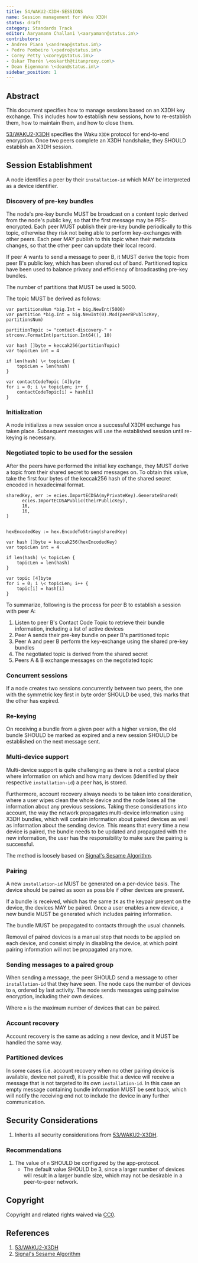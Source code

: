 ```yaml
---
title: 54/WAKU2-X3DH-SESSIONS
name: Session management for Waku X3DH 
status: draft
category: Standards Track
editor: Aaryamann Challani \<aaryamann@status.im\>
contributors:
- Andrea Piana \<andreap@status.im\>
- Pedro Pombeiro \<pedro@status.im\>
- Corey Petty \<corey@status.im\>
- Oskar Thorén \<oskarth@titanproxy.com\>
- Dean Eigenmann \<dean@status.im\>
sidebar_position: 1
---
```


## Abstract

This document specifies how to manage sessions based on an X3DH key exchange.
This includes how to establish new sessions, how to re-establish them, how to maintain them, and how to close them.

[53/WAKU2-X3DH](../../standards/application/53/X3DH.md) specifies the Waku `X3DH` protocol for end-to-end encryption. 
Once two peers complete an X3DH handshake, they SHOULD establish an X3DH session.

## Session Establishment

A node identifies a peer by their `installation-id` which MAY be interpreted as a device identifier.

### Discovery of pre-key bundles

The node's pre-key bundle MUST be broadcast on a content topic derived from the node's public key, so that the first message may be PFS-encrypted.
Each peer MUST publish their pre-key bundle periodically to this topic, otherwise they risk not being able to perform key-exchanges with other peers.
Each peer MAY publish to this topic when their metadata changes, so that the other peer can update their local record.

If peer A wants to send a message to peer B, it MUST derive the topic from peer B's public key, which has been shared out of band.
Partitioned topics have been used to balance privacy and efficiency of broadcasting pre-key bundles.

The number of partitions that MUST be used is 5000.

The topic MUST be derived as follows:

```
var partitionsNum *big.Int = big.NewInt(5000)
var partition *big.Int = big.NewInt(0).Mod(peerBPublicKey, partitionsNum)

partitionTopic := "contact-discovery-" + strconv.FormatInt(partition.Int64(), 10)

var hash []byte = keccak256(partitionTopic)
var topicLen int = 4

if len(hash) \< topicLen {
    topicLen = len(hash)
}

var contactCodeTopic [4]byte
for i = 0; i \< topicLen; i++ {
    contactCodeTopic[i] = hash[i]
}
```

### Initialization
A node initializes a new session once a successful X3DH exchange has taken place. 
Subsequent messages will use the established session until re-keying is necessary.

### Negotiated topic to be used for the session

After the peers have performed the initial key exchange, they MUST derive a topic from their shared secret to send messages on.
To obtain this value, take the first four bytes of the keccak256 hash of the shared secret encoded in hexadecimal format.

```
sharedKey, err := ecies.ImportECDSA(myPrivateKey).GenerateShared(
      ecies.ImportECDSAPublic(theirPublicKey),
      16,
      16,
)


hexEncodedKey := hex.EncodeToString(sharedKey)

var hash []byte = keccak256(hexEncodedKey)
var topicLen int = 4

if len(hash) \< topicLen {
    topicLen = len(hash)
}

var topic [4]byte
for i = 0; i \< topicLen; i++ {
    topic[i] = hash[i]
}
```

To summarize, following is the process for peer B to establish a session with peer A:
1. Listen to peer B's Contact Code Topic to retrieve their bundle information, including a list of active devices
2. Peer A sends their pre-key bundle on peer B's partitioned topic
3. Peer A and peer B perform the key-exchange using the shared pre-key bundles
3. The negotiated topic is derived from the shared secret
4. Peers A & B exchange messages on the negotiated topic

### Concurrent sessions

If a node creates two sessions concurrently between two peers, the one with the symmetric key first in byte order SHOULD be used, this marks that the other has expired.

### Re-keying

On receiving a bundle from a given peer with a higher version, the old bundle SHOULD be marked as expired and a new session SHOULD be established on the next message sent.

### Multi-device support

Multi-device support is quite challenging as there is not a central place where information on which and how many devices (identified by their respective `installation-id`) a peer has, is stored.

Furthermore, account recovery always needs to be taken into consideration, where a user wipes clean the whole device and the node loses all the information about any previous sessions.
Taking these considerations into account, the way the network propagates multi-device information using X3DH bundles, which will contain information about paired devices as well as information about the sending device.
This means that every time a new device is paired, the bundle needs to be updated and propagated with the new information, the user has the responsibility to make sure the pairing is successful.

The method is loosely based on [Signal's Sesame Algorithm](https://signal.org/docs/specifications/sesame/).

### Pairing

A new `installation-id` MUST be generated on a per-device basis. 
The device should be paired as soon as possible if other devices are present. 

If a bundle is received, which has the same `IK` as the keypair present on the device, the devices MAY be paired.
Once a user enables a new device, a new bundle MUST be generated which includes pairing information.

The bundle MUST be propagated to contacts through the usual channels.

Removal of paired devices is a manual step that needs to be applied on each device, and consist simply in disabling the device, at which point pairing information will not be propagated anymore.

### Sending messages to a paired group

When sending a message, the peer SHOULD send a message to other `installation-id` that they have seen. 
The node caps the number of devices to `n`, ordered by last activity. 
The node sends messages using pairwise encryption, including their own devices.

Where `n` is the maximum number of devices that can be paired.

### Account recovery

Account recovery is the same as adding a new device, and it MUST be handled the same way.

### Partitioned devices

In some cases (i.e. account recovery when no other pairing device is available, device not paired), it is possible that a device will receive a message that is not targeted to its own `installation-id`.
In this case an empty message containing bundle information MUST be sent back, which will notify the receiving end not to include the device in any further communication.

## Security Considerations

1. Inherits all security considerations from [53/WAKU2-X3DH](../../standards/application/53/X3DH.md).

### Recommendations

1. The value of `n` SHOULD be configured by the app-protocol.
    - The default value SHOULD be 3, since a larger number of devices will result in a larger bundle size, which may not be desirable in a peer-to-peer network.

## Copyright

Copyright and related rights waived via [CC0](https://creativecommons.org/publicdomain/zero/1.0/).

## References

1. [53/WAKU2-X3DH](../../standards/application/53/X3DH.md)
2. [Signal's Sesame Algorithm](https://signal.org/docs/specifications/sesame/)

